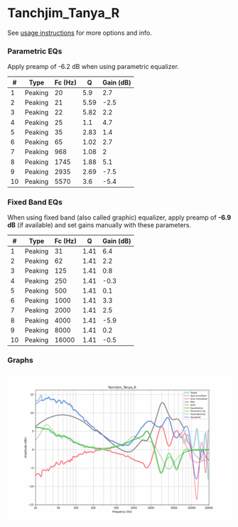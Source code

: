 # Tanchjim_Tanya_R
See [usage instructions](https://github.com/jaakkopasanen/AutoEq#usage) for more options and info.

### Parametric EQs
Apply preamp of -6.2 dB when using parametric equalizer.

|   # | Type    |   Fc (Hz) |    Q |   Gain (dB) |
|-----|---------|-----------|------|-------------|
|   1 | Peaking |        20 | 5.9  |         2.7 |
|   2 | Peaking |        21 | 5.59 |        -2.5 |
|   3 | Peaking |        22 | 5.82 |         2.2 |
|   4 | Peaking |        25 | 1.1  |         4.7 |
|   5 | Peaking |        35 | 2.83 |         1.4 |
|   6 | Peaking |        65 | 1.02 |         2.7 |
|   7 | Peaking |       968 | 1.08 |         2   |
|   8 | Peaking |      1745 | 1.88 |         5.1 |
|   9 | Peaking |      2935 | 2.69 |        -7.5 |
|  10 | Peaking |      5570 | 3.6  |        -5.4 |

### Fixed Band EQs
When using fixed band (also called graphic) equalizer, apply preamp of **-6.9 dB** (if available) and set gains manually with these parameters.

|   # | Type    |   Fc (Hz) |    Q |   Gain (dB) |
|-----|---------|-----------|------|-------------|
|   1 | Peaking |        31 | 1.41 |         6.4 |
|   2 | Peaking |        62 | 1.41 |         2.2 |
|   3 | Peaking |       125 | 1.41 |         0.8 |
|   4 | Peaking |       250 | 1.41 |        -0.3 |
|   5 | Peaking |       500 | 1.41 |         0.1 |
|   6 | Peaking |      1000 | 1.41 |         3.3 |
|   7 | Peaking |      2000 | 1.41 |         2.5 |
|   8 | Peaking |      4000 | 1.41 |        -5.9 |
|   9 | Peaking |      8000 | 1.41 |         0.2 |
|  10 | Peaking |     16000 | 1.41 |        -0.5 |

### Graphs
![](./Tanchjim_Tanya_R.png)
